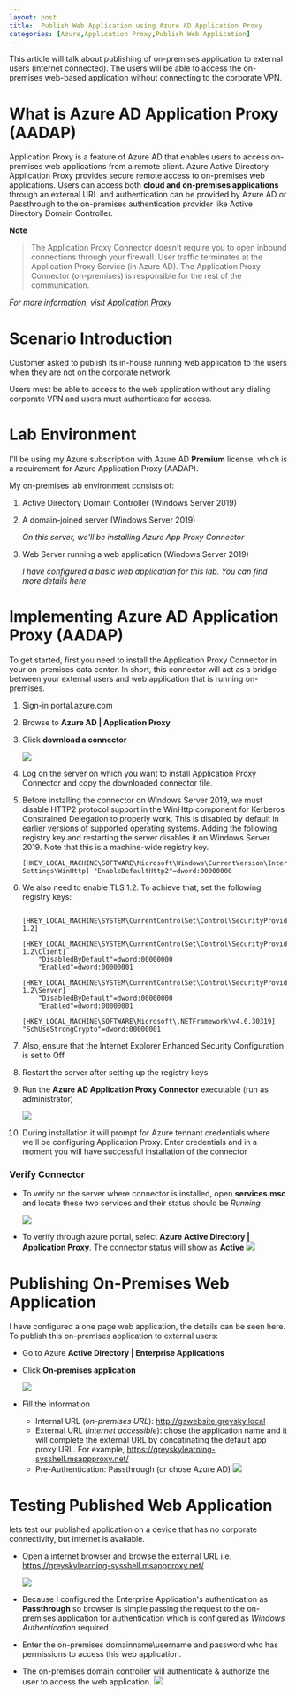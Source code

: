 ```yaml
---
layout: post
title:  Publish Web Application using Azure AD Application Proxy
categories: [Azure,Application Proxy,Publish Web Application]
---
```

This article will talk about publishing of on-premises application to external users (internet connected). The users will be able to access the on-premises web-based application without connecting to the corporate VPN.

# What is Azure AD Application Proxy (AADAP)
Application Proxy is a feature of Azure AD that enables users to access on-premises web applications from a remote client. Azure Active Directory Application Proxy provides secure remote access to on-premises web applications. Users can access both **cloud and on-premises applications** through an external URL and authentication can be provided by Azure AD or Passthrough to the on-premises authentication provider like Active Directory Domain Controller.

**Note**

>The Application Proxy Connector doesn't require you to open inbound connections through your firewall. User traffic terminates at the Application Proxy Service (in Azure AD). The Application Proxy Connector (on-premises) is responsible for the rest of the communication.

*For more information, visit [Application Proxy](https://docs.microsoft.com/en-us/azure/active-directory/manage-apps/application-proxy)*

# Scenario Introduction
Customer asked to publish its in-house running web application to the users when they are not on the corporate network.

Users must be able to access to the web application without any dialing corporate VPN and users must authenticate for access.

# Lab Environment
I'll be using my Azure subscription with Azure AD **Premium** license, which is a requirement for Azure Application Proxy (AADAP).

My on-premises lab environment consists of:

1. Active Directory Domain Controller (Windows Server 2019)
2. A domain-joined server (Windows Server 2019)

    *On this server, we'll be installing Azure App Proxy Connector*
    
3. Web Server running a web application (Windows Server 2019)

    *I have configured a basic web application for this lab. You can find more details here*


# Implementing Azure AD Application Proxy (AADAP)

To get started, first you need to install the Application Proxy Connector in your on-premises data center. In short, this connector will act as a bridge between your external users and web application that is running on-premises. 

1. Sign-in portal.azure.com 
2. Browse to **Azure AD | Application Proxy**
3. Click **download a connector**

    ![](/images/aadap/aadap_download_connector.png)


4. Log on the server on which you want to install Application Proxy Connector and copy the downloaded connector file. 
5. Before installing the connector on Windows Server 2019, we must disable HTTP2 protocol support in the WinHttp component for Kerberos Constrained Delegation to properly work. This is disabled by default in earlier versions of supported operating systems. Adding the following registry key and restarting the server disables it on Windows Server 2019. Note that this is a machine-wide registry key.
    ```
    [HKEY_LOCAL_MACHINE\SOFTWARE\Microsoft\Windows\CurrentVersion\Internet Settings\WinHttp] "EnableDefaultHttp2"=dword:00000000
    ```

6. We also need to enable TLS 1.2. To achieve that, set the following registry keys:
    ```
        [HKEY_LOCAL_MACHINE\SYSTEM\CurrentControlSet\Control\SecurityProviders\SCHANNEL\Protocols\TLS 1.2]
        [HKEY_LOCAL_MACHINE\SYSTEM\CurrentControlSet\Control\SecurityProviders\SCHANNEL\Protocols\TLS 1.2\Client]
        "DisabledByDefault"=dword:00000000
        "Enabled"=dword:00000001
        [HKEY_LOCAL_MACHINE\SYSTEM\CurrentControlSet\Control\SecurityProviders\SCHANNEL\Protocols\TLS 1.2\Server]
        "DisabledByDefault"=dword:00000000
        "Enabled"=dword:00000001
        [HKEY_LOCAL_MACHINE\SOFTWARE\Microsoft\.NETFramework\v4.0.30319]
    "SchUseStrongCrypto"=dword:00000001
    ```
7. Also, ensure that the Internet Explorer Enhanced Security Configuration is set to Off 
8. Restart the server after setting up the registry keys
9. Run the **Azure AD Application Proxy Connector** executable (run as administrator)

    ![](/images/aadap/aadap_connector_installing.png)

10. During installation it will prompt for Azure tennant credentials where we'll be configuring Application Proxy. Enter credentials and in a moment you will have successful installation of the connector

### Verify Connector
- To verify on the server where connector is installed, open **services.msc** and locate these two services and their status should be *Running*

    ![](/images/aadap/aadap_connector_services.png)

- To verify through azure portal, select **Azure Active Directory | Application Proxy**. The connector status will show as **Active**
    ![](/images/aadap/aadap_connector_status.png)


# Publishing On-Premises Web Application
I have configured a one page web application, the details can be seen here. To publish this on-premises application to external users:

- Go to Azure **Active Directory | Enterprise Applications**
- Click **On-premises application**

    ![](/images/aadap/aadap_publish_webapp.png)

- Fill the information
    - Internal URL (*on-premises URL*): http://gswebsite.greysky.local
    - External URL (*internet accessible*): chose the application name and it will complete the external URL by concatinating the default app proxy URL. For example, https://greyskylearning-sysshell.msappproxy.net/
    - Pre-Authentication: Passthrough (or chose Azure AD)
    ![](/images/aadap/aadap_publish_webapp2.png)

# Testing Published Web Application
lets test our published application on a device that has no corporate connectivity, but internet is available.

- Open a internet browser and browse the external URL i.e. https://greyskylearning-sysshell.msappproxy.net/

    ![](/images/aadap/aadap_test_webapp1.png)

- Because I configured the Enterprise Application's authentication as **Passthrough** so browser is simple passing the request to the on-premises application for authentication which is configured as *Windows Authentication* required.
- Enter the on-premises domainname\username and password who has permissions to access this web application.
- The on-premises domain controller will authenticate & authorize the user to access the web application.
    ![](/images/aadap/aadap_test_webapp2.png)